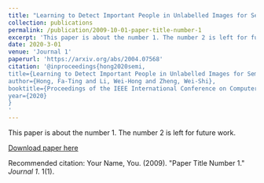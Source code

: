 ```yaml
---
title: "Learning to Detect Important People in Unlabelled Images for Semi-supervised Important People Detection"
collection: publications
permalink: /publication/2009-10-01-paper-title-number-1
excerpt: 'This paper is about the number 1. The number 2 is left for future work.'
date: 2020-3-01
venue: 'Journal 1'
paperurl: 'https://arxiv.org/abs/2004.07568'
citation: '@inproceedings{hong2020semi,
title={Learning to Detect Important People in Unlabelled Images for Semi-supervised Important People Detection},
author={Hong, Fa-Ting and Li, Wei-Hong and Zheng, Wei-Shi},
booktitle={Proceedings of the IEEE International Conference on Computer Vision and Pattern Recognition},
year={2020}
}
'
---
```

This paper is about the number 1. The number 2 is left for future work.

[Download paper here](http://academicpages.github.io/files/paper1.pdf)

Recommended citation: Your Name, You. (2009). "Paper Title Number 1." <i>Journal 1</i>. 1(1).